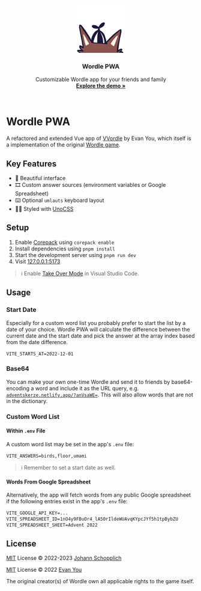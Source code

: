 <p align="center">
  <img src="./public/images/header.png" alt="Logo of Wordle PWA" width="128" height="128">
</p>

<h3 align="center">Wordle PWA</h3>

<p align="center">
  Customizable Wordle app for your friends and family<br>
  <a href="https://adventskerze.netlify.app"><strong>Explore the demo »</strong></a>
</p>

<br>

# Wordle PWA

A refactored and extended Vue app of [VVordle](https://github.com/yyx990803/vue-wordle) by Evan You, which itself is a implementation of the original [Wordle game](https://www.nytimes.com/games/wordle/index.html).

## Key Features

- 🐤 Beautiful interface
- 🎞 Custom answer sources (environment variables or Google Spreadsheet)
- ⌨️ Optional `umlauts` keyboard layout
- 💆‍♀️ Styled with [UnoCSS](https://github.com/unocss/unocss)

## Setup

1. Enable [Corepack](https://github.com/nodejs/corepack) using `corepack enable`
2. Install dependencies using `pnpm install`
3. Start the development server using `pnpm run dev`
4. Visit [127.0.0.1:5173](http://127.0.0.1:5173/)

> ℹ️ Enable [Take Over Mode](https://vuejs.org/guide/typescript/overview.html#takeover-mode) in Visual Studio Code.

## Usage

### Start Date

Especially for a custom word list you probably prefer to start the list by a date of your choice. Wordle PWA will calculate the difference between the current date and the start date and pick the answer at the array index based from the date difference.

```
VITE_STARTS_AT=2022-12-01
```

### Base64

You can make your own one-time Wordle and send it to friends by base64-encoding a word and include it as the URL query, e.g. [`adventskerze.netlify.app/?anVsaWE=`](https://adventskerze.netlify.app/?anVsaWE=). This will also allow words that are not in the dictionary.

### Custom Word List

#### Within `.env` File

A custom word list may be set in the app's `.env` file:

```
VITE_ANSWERS=birds,floor,umami
```

> ℹ️ Remember to set a start date as well.

#### Words From Google Spreadsheet

Alternatively, the app will fetch words from any public Google spreadsheet if the following entries exist in the app's `.env` file:

```
VITE_GOOGLE_API_KEY=...
VITE_SPREADSHEET_ID=1nO4y9FBuOr4_lA50rIldeWUAvqKYpcJYf5h1tpBybZU
VITE_SPREADSHEET_SHEET=Advent 2022
```

## License

[MIT](./LICENSE) License © 2022-2023 [Johann Schopplich](https://github.com/johannschopplich)

[MIT](./LICENSE) License © 2022 [Evan You](https://github.com/yyx990803)

The original creator(s) of Wordle own all applicable rights to the game itself.
